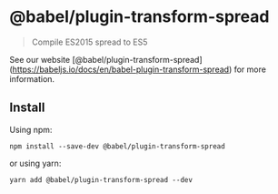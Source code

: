 <span class="citation" data-cites="babel/plugin-transform-spread">@babel/plugin-transform-spread</span>
=======================================================================================================

> Compile ES2015 spread to ES5

See our website <span class="citation" data-cites="babel/plugin-transform-spread">\[@babel/plugin-transform-spread\]</span>(https://babeljs.io/docs/en/babel-plugin-transform-spread) for more information.

Install
-------

Using npm:

    npm install --save-dev @babel/plugin-transform-spread

or using yarn:

    yarn add @babel/plugin-transform-spread --dev
